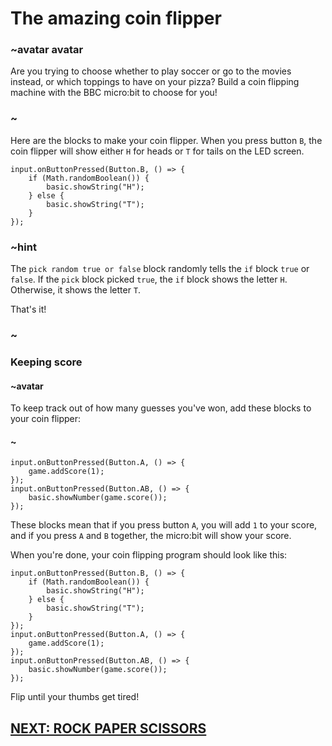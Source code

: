 # The amazing coin flipper

### ~avatar avatar

Are you trying to choose whether to play soccer or go to the movies
instead, or which toppings to have on your pizza?  Build a coin
flipping machine with the BBC micro:bit to choose for you!

### ~

Here are the blocks to make your coin flipper.  When you press button
`B`, the coin flipper will show either `H` for heads or `T` for tails
on the LED screen.

```blocks
input.onButtonPressed(Button.B, () => {
    if (Math.randomBoolean()) {
        basic.showString("H");
    } else {
        basic.showString("T");
    }
});
```
### ~hint

The ``pick random true or false`` block randomly tells the ``if``
block `true` or `false`.  If the ``pick`` block picked `true`, the
``if`` block shows the letter `H`. Otherwise, it shows the letter `T`.

That's it!

### ~

### Keeping score

#### ~avatar

To keep track out of how many guesses you've won,
add these blocks to your coin flipper:

#### ~

```blocks
input.onButtonPressed(Button.A, () => {
    game.addScore(1);
});
input.onButtonPressed(Button.AB, () => {
    basic.showNumber(game.score());
});
```

These blocks mean that if you press button `A`, you will add `1` to
your score, and if you press `A` and `B` together, the micro:bit will
show your score.

When you're done, your coin flipping program should look like this:

```blocks
input.onButtonPressed(Button.B, () => {
    if (Math.randomBoolean()) {
        basic.showString("H");
    } else {
        basic.showString("T");
    }
});
input.onButtonPressed(Button.A, () => {
    game.addScore(1);
});
input.onButtonPressed(Button.AB, () => {
    basic.showNumber(game.score());
});
```

Flip until your thumbs get tired!

## [NEXT: ROCK PAPER SCISSORS](/getting-started/rock-paper-scissors)
